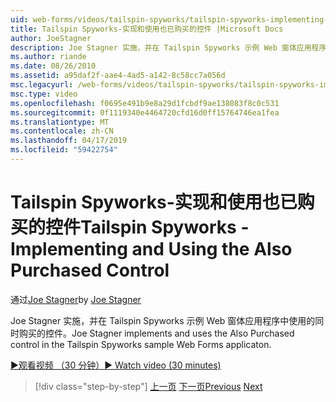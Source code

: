 ```yaml
---
uid: web-forms/videos/tailspin-spyworks/tailspin-spyworks-implementing-and-using-the-also-purchased-control
title: Tailspin Spyworks-实现和使用也已购买的控件 |Microsoft Docs
author: JoeStagner
description: Joe Stagner 实施，并在 Tailspin Spyworks 示例 Web 窗体应用程序使用的同时购买的控件。
ms.author: riande
ms.date: 08/26/2010
ms.assetid: a95daf2f-aae4-4ad5-a142-8c58cc7a056d
msc.legacyurl: /web-forms/videos/tailspin-spyworks/tailspin-spyworks-implementing-and-using-the-also-purchased-control
msc.type: video
ms.openlocfilehash: f0695e491b9e8a29d1fcbdf9ae138083f8c0c531
ms.sourcegitcommit: 0f1119340e4464720cfd16d0ff15764746ea1fea
ms.translationtype: MT
ms.contentlocale: zh-CN
ms.lasthandoff: 04/17/2019
ms.locfileid: "59422754"
---
```

# <a name="tailspin-spyworks---implementing-and-using-the-also-purchased-control"></a><span data-ttu-id="f9781-103">Tailspin Spyworks-实现和使用也已购买的控件</span><span class="sxs-lookup"><span data-stu-id="f9781-103">Tailspin Spyworks - Implementing and Using the Also Purchased Control</span></span>

<span data-ttu-id="f9781-104">通过[Joe Stagner](https://github.com/JoeStagner)</span><span class="sxs-lookup"><span data-stu-id="f9781-104">by [Joe Stagner](https://github.com/JoeStagner)</span></span>

<span data-ttu-id="f9781-105">Joe Stagner 实施，并在 Tailspin Spyworks 示例 Web 窗体应用程序中使用的同时购买的控件。</span><span class="sxs-lookup"><span data-stu-id="f9781-105">Joe Stagner implements and uses the Also Purchased control in the Tailspin Spyworks sample Web Forms applicaton.</span></span>

[<span data-ttu-id="f9781-106">&#9654;观看视频 （30 分钟）</span><span class="sxs-lookup"><span data-stu-id="f9781-106">&#9654; Watch video (30 minutes)</span></span>](https://channel9.msdn.com/Blogs/ASP-NET-Site-Videos/tailspin-spyworks-implementing-and-using-the-also-purchased-control)

> [!div class="step-by-step"]
> <span data-ttu-id="f9781-107">[上一页](tailspin-spyworks-creating-and-using-the-popular-products-control.md)
> [下一页](tailspin-spyworks-intro-ui-and-edm.md)</span><span class="sxs-lookup"><span data-stu-id="f9781-107">[Previous](tailspin-spyworks-creating-and-using-the-popular-products-control.md)
[Next](tailspin-spyworks-intro-ui-and-edm.md)</span></span>
